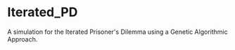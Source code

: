 # Iterated_PD
 A simulation for the Iterated Prisoner's Dilemma using a Genetic Algorithmic 
 Approach. 
